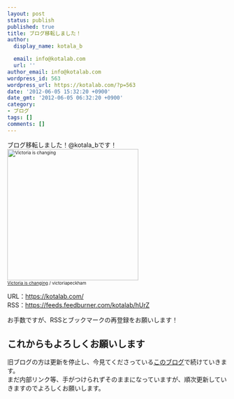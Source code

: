 ```yaml
---
layout: post
status: publish
published: true
title: ブログ移転しました！
author:
  display_name: kotala_b

  email: info@kotalab.com
  url: ''
author_email: info@kotalab.com
wordpress_id: 563
wordpress_url: https://kotalab.com/?p=563
date: '2012-06-05 15:32:20 +0900'
date_gmt: '2012-06-05 06:32:20 +0900'
category:
- ブログ
tags: []
comments: []
---
```

<p>ブログ移転しました！@kotala_bです！<br />
<span style="font-size:10px;"><a href="https://kotalab.com/wp-content/uploads/change_120605.jpg" target="_blank"><img src="https://kotalab.com/wp-content/uploads/change_120605.jpg" alt="Victoria is changing"　width="400" height="300" /></a><br /><a href="https://www.flickr.com/photos/victoriapeckham/1346099385/" target="_blank">Victoria is changing</a> / victoriapeckham</span></p>
<p>URL：<a href="https://kotalab.com/" title="https://kotalab.com/" target="_blank">https://kotalab.com/</a><br />
RSS：<a href="https://feeds.feedburner.com/kotalab/hUrZ" title="https://feeds.feedburner.com/kotalab/hUrZ" target="_blank">https://feeds.feedburner.com/kotalab/hUrZ</a></p>
<p>お手数ですが、RSSとブックマークの再登録をお願いします！<br />
<!--more--></p>
<h2>これからもよろしくお願いします</h2>
<p>旧ブログの方は更新を停止し、今見てくださっている<a href="https://kotalab.com/" title="https://kotalab.com/" target="_blank">このブログ</a>で続けていきます。<br />
まだ内部リンク等、手がつけられずそのままになっていますが、順次更新していきますのでよろしくお願いします。</p>
